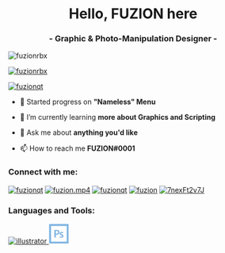 <h1 align="center">Hello, FUZION here</h1>
<h3 align="center">- Graphic & Photo-Manipulation Designer -</h3>

<p align="left"> <img src="https://komarev.com/ghpvc/?username=fuzionrbx&label=Profile%20views&color=0e75b6&style=flat" alt="fuzionrbx" /> </p>

<p align="left"> <a href="https://github.com/ryo-ma/github-profile-trophy"><img src="https://github-profile-trophy.vercel.app/?username=fuzionrbx" alt="fuzionrbx" /></a> </p>

<p align="left"> <a href="https://twitter.com/fuzionqt" target="blank"><img src="https://img.shields.io/twitter/follow/fuzionqt?logo=twitter&style=for-the-badge" alt="fuzionqt" /></a> </p>

- 🔭 Started progress on **"Nameless" Menu**

- 🌱 I’m currently learning **more about Graphics and Scripting**

- 💬 Ask me about **anything you'd like**

- 📫 How to reach me **FUZION#0001**

<h3 align="left">Connect with me:</h3>
<p align="left">
<a href="https://twitter.com/fuzionqt" target="blank"><img align="center" src="https://raw.githubusercontent.com/rahuldkjain/github-profile-readme-generator/master/src/images/icons/Social/twitter.svg" alt="fuzionqt" height="30" width="40" /></a>
<a href="https://instagram.com/fuzion.mp4" target="blank"><img align="center" src="https://raw.githubusercontent.com/rahuldkjain/github-profile-readme-generator/master/src/images/icons/Social/instagram.svg" alt="fuzion.mp4" height="30" width="40" /></a>
<a href="https://www.behance.net/fuzionqt" target="blank"><img align="center" src="https://raw.githubusercontent.com/rahuldkjain/github-profile-readme-generator/master/src/images/icons/Social/behance.svg" alt="fuzionqt" height="30" width="40" /></a>
<a href="https://www.youtube.com/c/fuzion" target="blank"><img align="center" src="https://raw.githubusercontent.com/rahuldkjain/github-profile-readme-generator/master/src/images/icons/Social/youtube.svg" alt="fuzion" height="30" width="40" /></a>
<a href="https://discord.gg/7nexFt2v7J" target="blank"><img align="center" src="https://raw.githubusercontent.com/rahuldkjain/github-profile-readme-generator/master/src/images/icons/Social/discord.svg" alt="7nexFt2v7J" height="30" width="40" /></a>
</p>

<h3 align="left">Languages and Tools:</h3>
<p align="left"> <a href="https://www.adobe.com/in/products/illustrator.html" target="_blank" rel="noreferrer"> <img src="https://www.vectorlogo.zone/logos/adobe_illustrator/adobe_illustrator-icon.svg" alt="illustrator" width="40" height="40"/> </a> <a href="https://www.photoshop.com/en" target="_blank" rel="noreferrer"> <img src="https://raw.githubusercontent.com/devicons/devicon/master/icons/photoshop/photoshop-line.svg" alt="photoshop" width="40" height="40"/> </a> </p>

